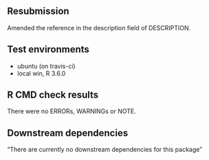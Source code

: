 ## Resubmission
Amended the reference in the description field of DESCRIPTION.

## Test environments
* ubuntu (on travis-ci)
* local win, R 3.6.0

## R CMD check results
There were no ERRORs, WARNINGs or NOTE. 

## Downstream dependencies
“There are currently no downstream dependencies for this package”


